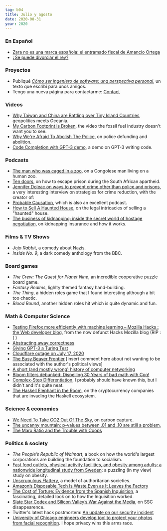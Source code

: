 ```yaml
---
tag: b04
title: Julio y agosto
date: 2020-08-31
year: 2020
---
```


### En Español

- [Zara no es una marca española: el entramado fiscal de Amancio Ortega](https://www.elsaltodiario.com/inditex/zara-no-es-marca-espanola-amancio-ortega-inditex-entramado-fiscal)
- [¿Se puede divorciar el rey?](https://asihablociceron.blogspot.com/2020/07/se-puede-divorciar-el-rey.html)

### Proyectos
- Publiqué [*Cómo ser ingeniero de software: una perspectiva personal*](https://codual.github.io/2020/07/26/work-lessons/), un texto que escribí para unos amigos.
- Tengo una nueva página para contactarme: [Contact](https://mx-psi.github.io/contact/)

### Videos

- [Why Taiwan and China are Battling over Tiny Island Countries](https://www.youtube.com/watch?v=6GMoUmvw8kU), geopolitics meets Oceania.
- [My Carbon Footprint is Broken](https://www.youtube.com/watch?v=bvhXtOps4MM&t=707), the video the fossil fuel industry doesn't want you to see.
- [Why We're Afraid To Abolish The Police](https://www.youtube.com/watch?v=Q0smZ8oYe60&feature=youtu.be), on police defunding and abolition.
- [Code Completion with GPT-3 demo](https://player.vimeo.com/video/426819809), a demo on GPT-3 writing code.

### Podcasts

- [The man who was caged in a zoo](https://www.theguardian.com/world/2015/jun/03/the-man-who-was-caged-in-a-zoo), on a Congolese man living on a human zoo.
- [Ten doors](https://thisiscriminal.com/episode-146-ten-doors-8-28-2020), on how to escape prison during the South African apartheid.
- [Jennifer Doleac on ways to prevent crime other than police and prisons](https://80000hours.org/podcast/episodes/jennifer-doleac-reforming-police-preventing-crime/), a very interesting interview on strategies for crime reduction, with the creator of:
- [Probable Causation](https://www.probablecausation.com), which is also an excellent podcast.
- [How to Sell A Haunted House](https://thisiscriminal.com/episode-145-how-to-sell-a-haunted-house/), on the legal intricacies of selling a "haunted" house.
- [The business of kidnapping: inside the secret world of hostage negotiation](https://www.theguardian.com/news/2019/jan/25/business-of-kidnapping-inside-the-secret-world-of-hostage-negotiation-ransom-insurance), on kidnapping insurance and how it works.

### Films & TV Shows

- *Jojo Rabbit*, a comedy about Nazis.
- *Inside No. 9*, a dark comedy anthology from the BBC.

### Board games
- *The Crew: The Quest for Planet Nine*, an incredible cooperative puzzle board game.
- *Fantasy Realms*, lighlty themed fantasy hand-building.
- *The Thing*, a hidden roles game that I found interesting although a bit too chaotic.
- *Blood Bound*, another hidden roles hit which is quite dynamic and fun.

### Math & Computer Science

- [Testing Firefox more efficiently with machine learning – Mozilla Hacks : the Web developer blog](https://hacks.mozilla.org/2020/07/testing-firefox-more-efficiently-with-machine-learning), from the now defunct Hacks Mozilla blog (RIP :(  )
- [Abstracting away correctness](https://fasterthanli.me/articles/abstracting-away-correctness)
- [Giving GPT-3 a Turing Test](http://lacker.io/ai/2020/07/06/giving-gpt-3-a-turing-test.html)
- [Cloudflare outage on July 17, 2020](https://blog.cloudflare.com/cloudflare-outage-on-july-17-2020/)
- [The Busy Beaver Frontier](https://www.scottaaronson.com/blog/?p=4916) [insert comment here about not wanting to be associated with the author's political views]
- [A short (and mostly wrong) history of computer networking](https://fasterthanli.me/series/making-our-own-ping/part-1)
- [Bloom filters debunked: Dispelling 30 Years of bad math with Coq!](https://gopiandcode.uk/logs/log-bloomfilters-debunked.html)
- [Complex-Step Differentiation](https://www.hedonisticlearning.com/posts/complex-step-differentiation.html), I probably should have known this, but I didn't and it's quite neat.
- [The Haskell Elephant in the Room](https://www.stephendiehl.com/posts/crypto.html), on the cryptocurrency companies that are invading the Haskell ecosystem.

### Science & economics

- [We Need To Take CO2 Out Of The Sky](https://www.orbuch.com/carbon-removal/), on carbon capture.
- [The uncanny mountain: p-values between .01 and .10 are still a problem](http://www.the100.ci/2018/02/15/the-uncanny-mountain-p-values-between-01-and-10-are-still-a-problem/), 
- [The Marx Ratio and the Trouble with Coops](http://peoplespolicyproject.org/2018/05/22/the-marx-ratio-and-the-trouble-with-coops/)

### Politics & society

- *The People’s Republic of Walmart*, a book on how the world's largest corporations are building the foundation to socialism.
- [Fast food outlets, physical activity facilities, and obesity among adults: a nationwide longitudinal study from Sweden](https://www.gwern.net/docs/sociology/2020-okuyama.pdf): a puzzling (in my view) study on obesity.
- [Unscrupulous Flattery](https://abandonedfootnotes.blogspot.com/2020/07/unscrupulous-flattery.html), a model of authoritarian societies.
- [Amazon’s Disposable Tech Is Waste Even as It Leaves the Factory](https://www.vice.com/en_us/article/k7e79n/amazons-disposable-tech-is-waste-even-as-it-leaves-the-factory)
- [The Cost of Torture: Evidence from the Spanish Inquisition](https://www.gwern.net/docs/history/2020-hassner.pdf), a fascinating, detailed look on to how the Inquisition worked.
- [Slate Star Codex and Silicon Valley’s War Against the Media](https://www.newyorker.com/culture/annals-of-inquiry/slate-star-codex-and-silicon-valleys-war-against-the-media), on SSC disappearence.
- Twitter's latest hack postmortem: [An update on our security incident](https://blog.twitter.com/en_us/topics/company/2020/an-update-on-our-security-incident.html)
- [University of Chicago engineers develop tool to protect your photos from facial recognition](https://www.chicagotribune.com/featured/sns-nyt-fawkes-tool-protects-photos-from-facial-recognition-20200803-in54zj2fdzg2dk7bdy3o3fiqaq-story.html). I hope privacy wins this arms race.



